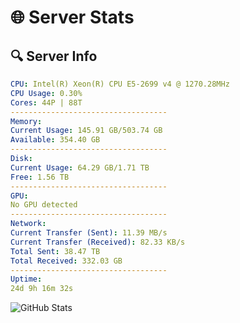 # 🌐 Server Stats
## 🔍 Server Info
```yaml
CPU: Intel(R) Xeon(R) CPU E5-2699 v4 @ 1270.28MHz
CPU Usage: 0.30%
Cores: 44P | 88T
-----------------------------------
Memory:
Current Usage: 145.91 GB/503.74 GB
Available: 354.40 GB
-----------------------------------
Disk:
Current Usage: 64.29 GB/1.71 TB
Free: 1.56 TB
-----------------------------------
GPU:
No GPU detected
-----------------------------------
Network:
Current Transfer (Sent): 11.39 MB/s
Current Transfer (Received): 82.33 KB/s
Total Sent: 38.47 TB
Total Received: 332.03 GB
-----------------------------------
Uptime:
24d 9h 16m 32s
```
![GitHub Stats](https://img.shields.io/badge/Updated-2025-04-01_06:39:21-blue)